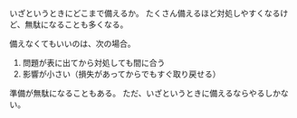 いざというときにどこまで備えるか。
たくさん備えるほど対処しやすくなるけど、無駄になることも多くなる。

備えなくてもいいのは、次の場合。

1. 問題が表に出てから対処しても間に合う
2. 影響が小さい（損失があってからでもすぐ取り戻せる）

準備が無駄になることもある。
ただ、いざというときに備えるならやるしかない。
